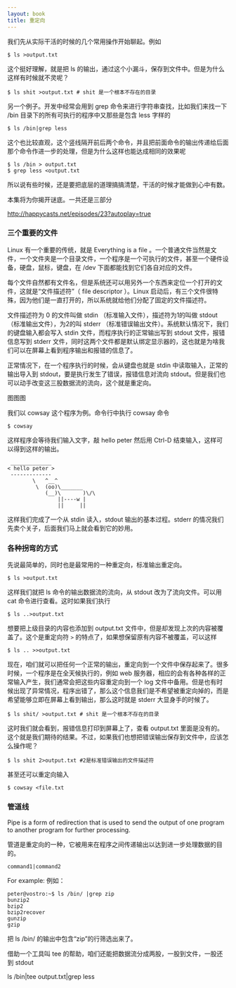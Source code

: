 ```yaml
---
layout: book
title: 重定向
---
```


我们先从实际干活的时候的几个常用操作开始聊起。例如

    $ ls >output.txt

这个挺好理解，就是把 ls 的输出，通过这个小漏斗，保存到文件中。但是为什么这样有时候就不灵呢？

    $ ls shit >output.txt # shit 是一个根本不存在的目录

另一个例子。开发中经常会用到 grep 命令来进行字符串查找，比如我们来找一下 /bin 目录下的所有可执行的程序中又那些是包含 less 字样的

    $ ls /bin|grep less

这个也比较直观，这个竖线隔开前后两个命令，并且把前面命令的输出传递给后面那个命令作进一步的处理，但是为什么这样也能达成相同的效果呢

    $ ls /bin > output.txt
    $ grep less <output.txt

所以说有些时候，还是要把底层的道理搞搞清楚，干活的时候才能做到心中有数。

本集将为你揭开谜底。一共还是三部分


<http://happycasts.net/episodes/23?autoplay=true>


### 三个重要的文件

Linux 有一个重要的传统，就是 Everything is a file 。一个普通文件当然是文件，一个文件夹是一个目录文件，一个程序是一个可执行的文件，甚至一个硬件设备，硬盘，鼠标，键盘，在 /dev 下面都能找到它们各自对应的文件。

每个文件自然都有文件名，但是系统还可以用另外一个东西来定位一个打开的文件，这就是“文件描述符”（ file descriptor ）。Linux 启动后，有三个文件很特殊，因为他们是一直打开的，所以系统就给他们分配了固定的文件描述符。

文件描述符为 0 的文件叫做 stdin （标准输入文件），描述符为1的叫做 stdout （标准输出文件），为2的叫 stderr （标准错误输出文件）。系统默认情况下，我们的键盘输入都会写入 stdin 文件，而程序执行的正常输出写到 stdout 文件，报错信息写到 stderr 文件，同时这两个文件都是默认绑定显示器的，这也就是为啥我们可以在屏幕上看到程序输出和报错的信息了。

正常情况下，在一个程序执行的时候，会从键盘也就是 stdin 中读取输入，正常的输出导入到 stdout，要是执行发生了错误，报错信息对流向 stdout。但是我们也可以动手改变这三股数据流的流向，这个就是重定向。

图图图


我们以 cowsay 这个程序为例。命令行中执行 cowsay 命令

    $ cowsay

这样程序会等待我们输入文字，敲 hello peter 然后用 Ctrl-D 结束输入，这样可以得到这样的输出。

     _____________
    < hello peter >
     -------------
            \   ^__^
             \  (oo)\_______
                (__)\       )\/\
                    ||----w |
                    ||     ||

这样我们完成了一个从 stdin 读入，stdout 输出的基本过程。stderr 的情况我们先卖个关子，后面我们马上就会看到它的妙用。

### 各种拐弯的方式

先说最简单的，同时也是最常用的一种重定向，标准输出重定向。

    $ ls >output.txt

这样我们就把 ls 命令的输出数据流的流向，从 stdout 改为了流向文件。可以用 cat 命令进行查看。这时如果我们执行

    $ ls ..>output.txt

想要把上级目录的内容也添加到 output.txt 文件中，但是却发现上次的内容被覆盖了。这个是重定向符 `>` 的特点了，如果想保留原有内容不被覆盖，可以这样

    $ ls .. >>output.txt

现在，咱们就可以把任何一个正常的输出，重定向到一个文件中保存起来了。很多时候，一个程序是在全天候执行的，例如 web 服务器，相应的会有各种各样的正常输入产生，我们通常会把这些内容重定向到一个 log 文件中备用。但是也有时候出现了异常情况，程序出错了，那么这个信息我们是不希望被重定向掉的，而是希望能够立即在屏幕上看到输出，那么这时就是 stderr 大显身手的时候了。

    $ ls shit/ >output.txt # shit 是一个根本不存在的目录

这时我们就会看到，报错信息打印到屏幕上了，查看 output.txt 里面是没有的。这个就是我们期待的结果。不过，如果我们也想把错误输出保存到文件中，应该怎么操作呢？

    $ ls shit 2>output.txt #2是标准错误输出的文件描述符

甚至还可以重定向输入

    $ cowsay <file.txt

### 管道线

Pipe is a form of redirection that is used to send the output of one program
to another program for further processing.

管道是重定向的一种，它被用来在程序之间传递输出以达到进一步处理数据的目的。

    command1|command2

For example:
例如：

    peter@vostro:~$ ls /bin/ |grep zip
    bunzip2
    bzip2
    bzip2recover
    gunzip
    gzip

把 ls /bin/ 的输出中包含“zip”的行筛选出来了。

借助一个工具叫 tee 的帮助，咱们还能把数据流分成两股，一股到文件，一股还到 stdout

   ls /bin|tee output.txt|grep less
